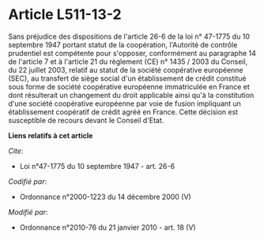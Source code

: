 # Article L511-13-2

Sans préjudice des dispositions de l'article 26-6 de la loi n° 47-1775 du 10 septembre 1947 portant statut de la coopération,
l'Autorité de contrôle prudentiel est compétente pour s'opposer, conformément au paragraphe 14 de l'article 7 et à l'article
21 du règlement (CE) n° 1435 / 2003 du Conseil, du 22 juillet 2003, relatif au statut de la société coopérative européenne
(SEC), au transfert de siège social d'un établissement de crédit constitué sous forme de société coopérative européenne
immatriculée en France et dont résulterait un changement du droit applicable ainsi qu'à la constitution d'une société
coopérative européenne par voie de fusion impliquant un établissement coopératif de crédit agréé en France. Cette décision
est susceptible de recours devant le Conseil d'Etat.

**Liens relatifs à cet article**

_Cite_:

  - Loi n°47-1775 du 10 septembre 1947 - art. 26-6

_Codifié par_:

  - Ordonnance n°2000-1223 du 14 décembre 2000 (V)

_Modifié par_:

  - Ordonnance n°2010-76 du 21 janvier 2010 - art. 18 (V)
